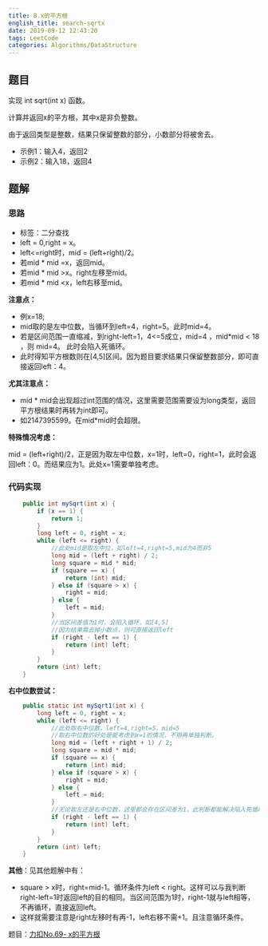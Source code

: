 ```yaml
---
title: 8.x的平方根
english_title: search-sqrtx
date: 2019-09-12 12:43:20
tags: LeetCode
categories: Algorithms/DataStructure
---
```


## 题目
实现 int sqrt(int x) 函数。

计算并返回x的平方根，其中x是非负整数。

由于返回类型是整数，结果只保留整数的部分，小数部分将被舍去。

* 示例1：输入4，返回2
* 示例2：输入18，返回4

## 题解
### 思路
* 标签：二分查找
* left = 0,right = x。
* left<=right时，mid = (left+right)/2。
* 若mid * mid =x，返回mid。
* 若mid * mid >x。right左移至mid。
* 若mid * mid <x，left右移至mid。


**注意点：**
* 例x=18;
* mid取的是左中位数，当循环到left=4，right=5。此时mid=4。
* 若是区间范围一直缩减，到right-left=1，4<=5成立，mid=4 ，mid*mid < 18 ，则 mid=4。 此时会陷入死循环。
* 此时得知平方根数则在[4,5]区间。因为题目要求结果只保留整数部分，即可直接返回left：4。

**尤其注意点：**
* mid * mid会出现超过int范围的情况，这里需要范围需要设为long类型，返回平方根结果时再转为int即可。
* 如2147395599。在mid*mid时会超限。 

**特殊情况考虑：**

mid = (left+right)/2，正是因为取左中位数，x=1时，left=0，right=1，此时会返回left：0。而结果应为1。此处x=1需要单独考虑。

### 代码实现
```java
    public int mySqrt(int x) {
        if (x == 1) {
            return 1;
        }
        long left = 0, right = x;
        while (left <= right) {
            //此处mid是取左中位，如left=4,right=5,mid为4而非5
            long mid = (left + right) / 2;
            long square = mid * mid;
            if (square == x) {
                return (int) mid;
            } else if (square > x) {
                right = mid;
            } else {
                left = mid;
            }
            //当区间差值为1时，会陷入循环，如[4,5]
            //因为结果需去掉小数点，则可直接返回left
            if (right - left == 1) {
                return (int) left;
            }
        }
        return (int) left;
    }
```

**右中位数尝试：**
```java
    public static int mySqrt1(int x) {
        long left = 0, right = x;
        while (left <= right) {
            //此处取右中位数，left=4,right=5，mid=5
            //取右中位数的好处是能考虑到x=1的情况，不用再单独判断。
            long mid = (left + right + 1) / 2;
            long square = mid * mid;
            if (square == x) {
                return (int) mid;
            } else if (square > x) {
                right = mid;
            } else {
                left = mid;
            }
            //无论取左还是右中位数，这里都会存在区间差为1，此判断都能解决陷入死循环的情况
            if (right - left == 1) {
                return (int) left;
            }
        }
        return (int) left;
    }
```
**其他**：见其他题解中有：
* square > x时，right=mid-1。循环条件为left < right。这样可以与我判断right-left=1时返回left的目的相同。当区间范围为1时，right-1就与left相等，不再循环，直接返回left。
* 这样就需要注意是right左移时有再-1，left右移不需+1。且注意循环条件。



题目：[力扣No.69- x的平方根](https://leetcode-cn.com/problems/sqrtx/)